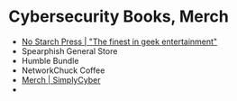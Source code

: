 # Cybersecurity Books, Merch

- [No Starch Press | "The finest in geek entertainment"](https://nostarch.com/)
- Spearphish General Store
- Humble Bundle
- NetworkChuck Coffee
- [Merch | SimplyCyber](https://www.simplycyber.io/store)
-